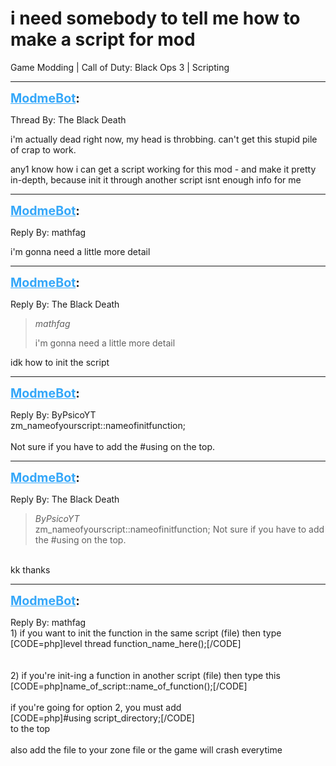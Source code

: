 # i need somebody to tell me how to make a script for mod
Game Modding | Call of Duty: Black Ops 3 | Scripting

---
<strong style="font-size: 1.4em;"><span style="text-decoration: underline;text-decoration-color: #34a7f9;"><span style="color:#34a7f9;">ModmeBot</span></span>:</strong>

<p>Thread By: The Black Death<br /><p style="text-align:left;">i&#39;m actually dead right now, my head is throbbing. can&#39;t get this stupid pile of crap to work.</p><p style="text-align:left;"></p><p style="text-align:left;">any1 know how i can get a script working for this mod - and make it pretty in-depth, because init it through another script isnt enough info for me</p></p>

---
<strong style="font-size: 1.4em;"><span style="text-decoration: underline;text-decoration-color: #34a7f9;"><span style="color:#34a7f9;">ModmeBot</span></span>:</strong>

<p>Reply By: mathfag<br /><p style="text-align:left;">i&#39;m gonna need a little more detail</p></p>

---
<strong style="font-size: 1.4em;"><span style="text-decoration: underline;text-decoration-color: #34a7f9;"><span style="color:#34a7f9;">ModmeBot</span></span>:</strong>

<p>Reply By: The Black Death<br /><blockquote><em>mathfag</em><p style="text-align:left;">i&#39;m gonna need a little more detail</p></blockquote><p style="text-align:left;">idk how to init the script</p></p>

---
<strong style="font-size: 1.4em;"><span style="text-decoration: underline;text-decoration-color: #34a7f9;"><span style="color:#34a7f9;">ModmeBot</span></span>:</strong>

<p>Reply By: ByPsicoYT<br />zm_nameofyourscript::nameofinitfunction;<br /><br />Not sure if you have to add the #using on the top.</p>

---
<strong style="font-size: 1.4em;"><span style="text-decoration: underline;text-decoration-color: #34a7f9;"><span style="color:#34a7f9;">ModmeBot</span></span>:</strong>

<p>Reply By: The Black Death<br /><blockquote><em>ByPsicoYT</em><br />zm_nameofyourscript::nameofinitfunction; Not sure if you have to add the #using on the top.</blockquote><br /> kk thanks</p>

---
<strong style="font-size: 1.4em;"><span style="text-decoration: underline;text-decoration-color: #34a7f9;"><span style="color:#34a7f9;">ModmeBot</span></span>:</strong>

<p>Reply By: mathfag<br />1) if you want to init the function in the same script (file) then type<br />[CODE=php]level thread function_name_here();[/CODE]<br /> <br /> <br />2) if you&#39;re init-ing a function in another script (file) then type this<br />[CODE=php]name_of_script::name_of_function();[/CODE]<br /> <br />if you&#39;re going for option 2, you must add<br />[CODE=php]#using script_directory;[/CODE]<br />to the top<br /> <br />also add the file to your zone file or the game will crash everytime</p>
